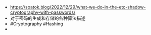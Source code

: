 - https://soatok.blog/2022/12/29/what-we-do-in-the-etc-shadow-cryptography-with-passwords/
- 对于密码的生成和存储的各种算法描述
- #Cryptography #Hashing
-